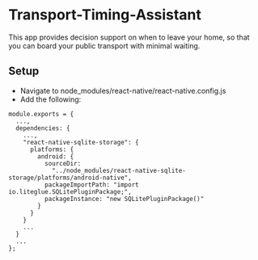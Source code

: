 # Transport-Timing-Assistant

This app provides decision support on when to leave your home, so that you can board your public transport with minimal waiting.

## Setup

- Navigate to node_modules/react-native/react-native.config.js
- Add the following:

```
module.exports = {
  ...,
  dependencies: {
    ...,
    "react-native-sqlite-storage": {
      platforms: {
        android: {
          sourceDir:
            "../node_modules/react-native-sqlite-storage/platforms/android-native",
          packageImportPath: "import io.liteglue.SQLitePluginPackage;",
          packageInstance: "new SQLitePluginPackage()"
        }
      }
    }
    ...
  }
  ...
};
```
